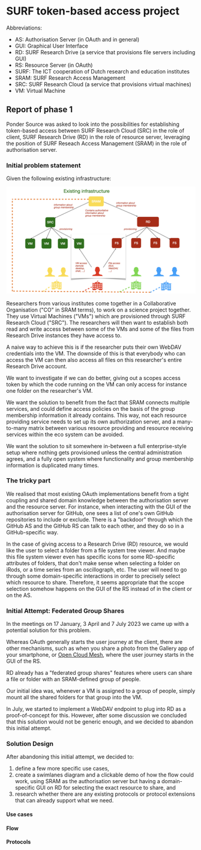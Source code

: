 # SURF token-based access project

Abbreviations:
* AS: Authorisation Server (in OAuth and in general)
* GUI: Graphical User Interface
* RD: SURF Research Drive (a service that provisions file servers including GUI)
* RS: Resource Server (in OAuth)
* SURF: The ICT cooperation of Dutch research and education institutes
* SRAM: SURF Research Access Management
* SRC: SURF Research Cloud (a service that provisions virtual machines)
* VM: Virtual Machine
 
## Report of phase 1
Ponder Source was asked to look into the possibilities for establishing token-based access between SURF Research Cloud (SRC) in the role of client, SURF Research Drive (RD) in the role of resource server, leveraging the position of SURF Reseach Access Management (SRAM) in the role of authorisation server.

### Initial problem statement

Given the following existing infrastructure:

![existing infrastructure](./existing-infrastructure.jpeg)

Researchers from various institutes come together in a Collaborative Organisation ("CO" in SRAM terms), to work on a science project together. They use Virtual Machines ("VMs") which are provisioned through SURF Research Cloud ("SRC"). The researchers will then want to establish both read and write access between some of the VMs and some of the files from Research Drive instances they have access to.

A naive way to achieve this is if the researcher puts their own WebDAV credentials into the VM. The downside of this is that everybody who can access the VM can then also access all files on this researcher's entire Research Drive account.

We want to investigate if we can do better, giving out a scopes access token by which the code running on the VM can only access for instance one folder on the researcher's VM.

We want the solution to benefit from the fact that SRAM connects multiple services, and could define access policies on the basis of the group membership information it already contains. This way, not each resource providing service needs to set up its own authorization server, and a many-to-many matrix between various resource providing and resource receiving services within the eco system can be avoided.

We want the solution to sit somewhere in-between a full enterprise-style setup where nothing gets provisioned unless the central administration agrees, and a fully open system where functionality and group membership information is duplicated many times.

### The tricky part

We realised that most existing OAuth implementations benefit from a tight coupling and shared domain knowledge between the authorisation server and the resource server. For instance, when interacting with the GUI of the authorisation server for GitHub, one sees a list of one's own GitHub repositories to include or exclude. There is a "backdoor" through which the GitHub AS and the GitHub RS can talk to each other, and they do so in a GitHub-specific way.

In the case of giving access to a Research Drive (RD) resource, we would like the user to select a folder from a file system tree viewer. And maybe this file system viewer even has specific icons for some RD-specific attributes of folders, that don't make sense when selecting a folder on iRods, or a time series from an oscillograph, etc. The user will need to go through some domain-specific interactions in order to precisely select which resource to share. Therefore, it seems appropriate that the scope selection somehow happens on the GUI of the RS instead of in the client or on the AS.

### Initial Attempt: Federated Group Shares
In the meetings on 17 January, 3 April and 7 July 2023 we came up with a potential solution for this problem.

Whereas OAuth generally starts the user journey at the client, there are other mechanisms, such as when you share a photo from the Gallery app of your smartphone, or [Open Cloud Mesh](https://github.com/cs3org/OCM-API), where the user journey starts in the GUI of the RS.

RD already has a "federated group shares" features where users can share a file or folder with an SRAM-defined group of people.

Our initial idea was, whenever a VM is assigned to a group of people, simply mount all the shared folders for that group into the VM.

In July, we started to implement a WebDAV endpoint to plug into RD as a proof-of-concept for this. However, after some discussion we concluded that this solution would not be generic enough, and we decided to abandon this initial attempt.

### Solution Design

After abandoning this initial attempt, we decided to:
1) define a few more specific use cases,
2) create a swimlanes diagram and a clickable demo of how the flow could work, using SRAM as the authorisation server but having a domain-specific GUI on RD for selecting the exact resource to share, and
3) research whether there are any existing protocols or protocol extensions that can already support what we need.

#### Use cases

#### Flow

#### Protocols